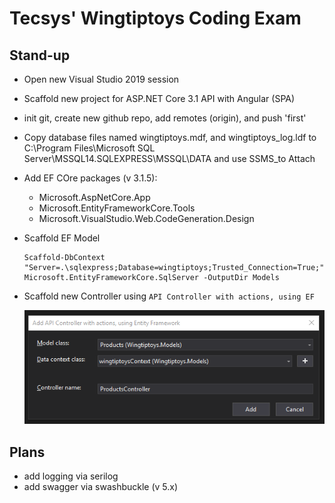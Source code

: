 ﻿# Tecsys' Wingtiptoys Coding Exam

## Stand-up

- Open new Visual Studio 2019 session
- Scaffold new project for ASP.NET Core 3.1 API with Angular (SPA)
- init git, create new github repo, add remotes (origin), and push 'first'
- Copy database files named wingtiptoys.mdf, and wingtiptoys_log.ldf to C:\Program Files\Microsoft SQL Server\MSSQL14.SQLEXPRESS\MSSQL\DATA and use SSMS_to Attach
- Add EF COre packages (v 3.1.5):
  - Microsoft.AspNetCore.App
  - Microsoft.EntityFrameworkCore.Tools
  - Microsoft.VisualStudio.Web.CodeGeneration.Design
- Scaffold EF Model

    ```
    Scaffold-DbContext "Server=.\sqlexpress;Database=wingtiptoys;Trusted_Connection=True;" Microsoft.EntityFrameworkCore.SqlServer -OutputDir Models
    ```

- Scaffold new Controller using `API Controller with actions, using EF`

    ![Products Controller Scaffold](Documentation/ProductsControllerScaffold.png)



## Plans
- add logging via serilog
- add swagger via swashbuckle (v 5.x)
